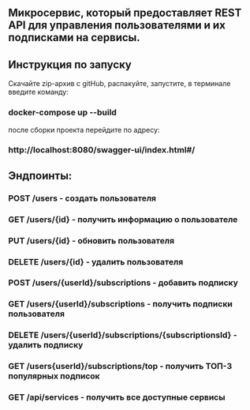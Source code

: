 ## Микросервис, который предоставляет REST API для управления пользователями и их подписками на сервисы.

## Инструкция по запуску
Скачайте zip-архив с gitHub, распакуйте, запустите, в терминале введите команду:
### docker-compose up --build
после сборки проекта перейдите по адресу:
### http://localhost:8080/swagger-ui/index.html#/

## Эндпоинты:
### POST /users - создать пользователя
### GET /users/{id} - получить информацию о пользователе
### PUT /users/{id} - обновить пользователя
### DELETE /users/{id} - удалить пользователя
### POST /users/{userId}/subscriptions - добавить подписку
### GET /users/{userId}/subscriptions - получить подписки пользователя
### DELETE /users/{userId}/subscriptions/{subscriptionsId} - удалить подписку
### GET /users{userId}/subscriptions/top - получить ТОП-3 популярных подписок
### GET /api/services - получить все доступные сервисы 
